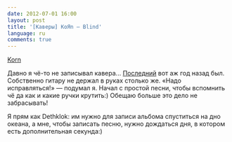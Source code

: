 ```yaml
---
date: 2012-07-01 16:00
layout: post
title: '[Каверы] KoЯn – Blind'
language: ru
comments: true
---
```


[Korn](http://spiridonov.pro/audio/Korn_Blind.mp3)

Давно я чё-то не записывал кавера...
[Последний](http://spiridonov.pro/2011/06/26/amatory/) вот аж год назад был.
Собственно гитару не держал в руках столько же. «Надо исправляться!» — подумал
я. Начал с простой песни, чтобы вспомнить чё да как и какие ручки крутить:)
Обещаю больше это дело не забрасывать!

Я прям как Dethklok: им нужно для записи альбома спуститься на дно океана, а
мне, чтобы записать песню, нужно дождаться дня, в котором есть дополнительная
секунда:)

